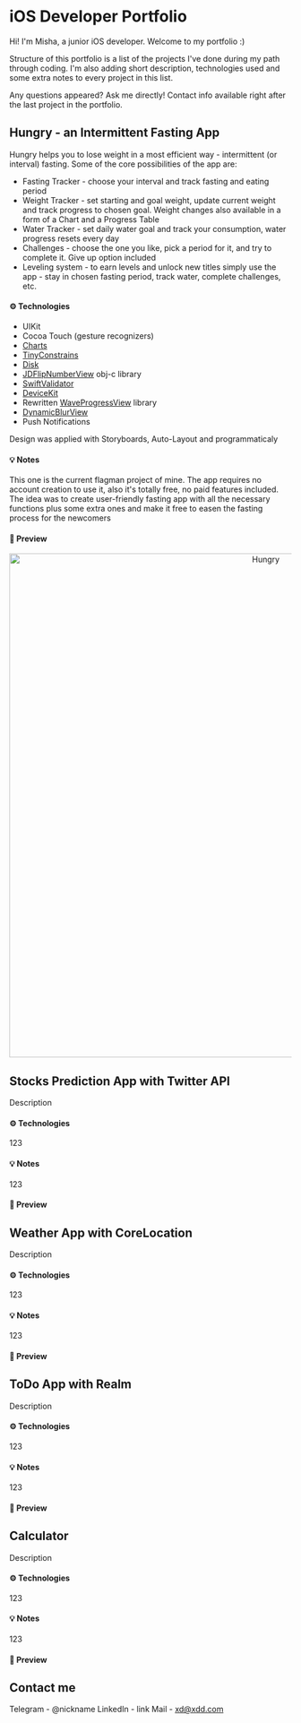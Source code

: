 # iOS Developer Portfolio
Hi! I'm Misha, a junior iOS developer. Welcome to my portfolio :)

Structure of this portfolio is a list of the projects I've done during my path through coding. I'm also adding short description, technologies used and some extra notes to every project in this list. 

Any questions appeared? Ask me directly! Contact info available right after the last project in the portfolio.

## Hungry - an Intermittent Fasting App

Hungry helps you to lose weight in a most efficient way - intermittent (or interval) fasting. Some of the core possibilities of the app are:
<ul>
  <li>Fasting Tracker - choose your interval and track fasting and eating period</li>
  <li>Weight Tracker - set starting and goal weight, update current weight and track progress to chosen goal. Weight changes also available in a form of a Chart and a Progress Table</li>
  <li>Water Tracker - set daily water goal and track your consumption, water progress resets every day</li>
  <li>Challenges - choose the one you like, pick a period for it, and try to complete it. Give up option included</li>
  <li>Leveling system - to earn levels and unlock new titles simply use the app - stay in chosen fasting period, track water, complete challenges, etc. </li>
  </ul>

#### ⚙️ Technologies 
<ul>
  <li>UIKit</li>
  <li> Cocoa Touch (gesture recognizers)</li>
  <li> <a href="https://github.com/danielgindi/Charts">Charts</a></li>
  <li><a href="https://github.com/roberthein/TinyConstraints">TinyConstrains</a></li>
  <li><a href="https://github.com/saoudrizwan/Disk">Disk</a></li>
  <li><a href="https://github.com/calimarkus/JDFlipNumberView">JDFlipNumberView</a> obj-c library</li>
  <li><a href="https://github.com/SwiftValidatorCommunity/SwiftValidator">SwiftValidator</a></li>
  <li><a href="https://github.com/devicekit/DeviceKit">DeviceKit</a></li>
  <li>Rewritten <a href="https://github.com/sukov/WaveProgressView">WaveProgressView</a> library</li>
  <li><a href="https://github.com/KyoheiG3/DynamicBlurView">DynamicBlurView</a></li>
  <li>Push Notifications</li>
  </ul>
  
Design was applied with Storyboards, Auto-Layout and programmaticaly 

#### 💡 Notes
This one is the current flagman project of mine. The app requires no account creation to use it, also it's totally free, no paid features included. 
The idea was to create user-friendly fasting app with all the necessary functions plus some extra ones and make it free to easen the fasting process for the newcomers

#### 🔎 Preview

<p align="center">
<a href="https://google.com" target="_blank"><img src="devPortfolioAssets/ifpreview.jpg" width="900" title="Hungry"></a>
</p>

## Stocks Prediction App with Twitter API

Description

#### ⚙️ Technologies 
123

#### 💡 Notes
123

#### 🔎 Preview

## Weather App with CoreLocation

Description

#### ⚙️ Technologies 
123

#### 💡 Notes
123

#### 🔎 Preview

## ToDo App with Realm

Description

#### ⚙️ Technologies 
123

#### 💡 Notes
123

#### 🔎 Preview

## Calculator

Description

#### ⚙️ Technologies 
123

#### 💡 Notes
123

#### 🔎 Preview

## Contact me

Telegram - @nickname
LinkedIn - link
Mail - xd@xdd.com
